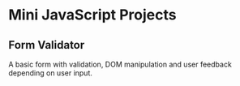 # Mini JavaScript Projects

## Form Validator

A basic form with validation, DOM manipulation and user feedback depending on user input.

